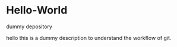# Hello-World
dummy depository


hello 
this is a dummy description to understand the workflow of git.
